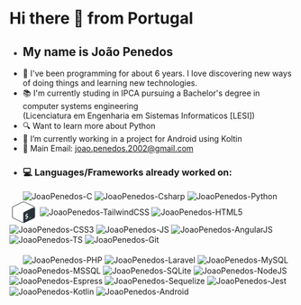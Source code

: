 # Hi there 👋 from Portugal
- ## My name is João Penedos
- 💬 I've been programming for about 6 years. I love discovering new ways of doing things and learning new technologies.
- 📚 I'm currently studing in IPCA pursuing a Bachelor's degree in computer systems engineering <br>(Licenciatura em Engenharia em Sistemas Informaticos [LESI])
- 🔍 Want to learn more about Python
- 🔭 I’m currently working in a project for Android using Koltin
- 📧 Main Email: joao.penedos.2002@gmail.com
- ### 💻 Languages/Frameworks already worked on:
<div styles="display:inline-block">
  &nbsp;&nbsp;&nbsp;&nbsp;&nbsp;
  <img align="center" title="C" alt="JoaoPenedos-C" height="40" width="50" src="https://cdn.jsdelivr.net/gh/devicons/devicon/icons/c/c-original.svg" />
  <img align="center" title="C#" alt="JoaoPenedos-Csharp" height="40" width="50" src="https://cdn.jsdelivr.net/gh/devicons/devicon/icons/csharp/csharp-original.svg" />
  <img align="center" title="Python" alt="JoaoPenedos-Python" height="40" width="50" src="https://cdn.jsdelivr.net/gh/devicons/devicon/icons/python/python-original.svg" />
  <img align="center" title="Bash" alt="JoaoPenedos-Bash" height="40" width="50" src="https://raw.githubusercontent.com/devicons/devicon/master/icons/bash/bash-original.svg">
  <img align="center" title="TailwindCSS" alt="JoaoPenedos-TailwindCSS" height="40" width="50" src="https://cdn.jsdelivr.net/gh/devicons/devicon/icons/tailwindcss/tailwindcss-plain.svg" />
  <img align="center" title="HTML5" alt="JoaoPenedos-HTML5" height="40" width="50" src="https://cdn.jsdelivr.net/gh/devicons/devicon/icons/html5/html5-original.svg" />
  <img align="center" title="CSS3" alt="JoaoPenedos-CSS3" height="40" width="50" src="https://cdn.jsdelivr.net/gh/devicons/devicon/icons/css3/css3-original.svg" />
  <img align="center" title="JavaScript" alt="JoaoPenedos-JS" height="40" width="50" src="https://cdn.jsdelivr.net/gh/devicons/devicon/icons/javascript/javascript-original.svg" />
  <img align="center" title="AngularJS" alt="JoaoPenedos-AngularJS" height="40" width="50" src="https://cdn.jsdelivr.net/gh/devicons/devicon/icons/angularjs/angularjs-plain.svg" />
  <img align="center" title="TypeScript" alt="JoaoPenedos-TS" height="40" width="50" src="https://cdn.jsdelivr.net/gh/devicons/devicon/icons/typescript/typescript-original.svg" />
  <img align="center" title="Git" alt="JoaoPenedos-Git" height="40" width="50" src="https://cdn.jsdelivr.net/gh/devicons/devicon/icons/git/git-plain.svg" />
  <br><br>
  &nbsp;&nbsp;&nbsp;&nbsp;&nbsp;
  <img align="center" title="PHP" alt="JoaoPenedos-PHP" height="40" width="50" src="https://cdn.jsdelivr.net/gh/devicons/devicon/icons/php/php-plain.svg">
  <img align="center" title="Laravel" alt="JoaoPenedos-Laravel" height="40" width="50" src="https://cdn.jsdelivr.net/gh/devicons/devicon/icons/laravel/laravel-plain.svg" />
  <img align="center" title="MySQL" alt="JoaoPenedos-MySQL" height="40" width="50" src="https://cdn.jsdelivr.net/gh/devicons/devicon/icons/mysql/mysql-original.svg" />
  <img align="center" title="MSSQL" alt="JoaoPenedos-MSSQL" height="40" width="50" src="https://cdn.jsdelivr.net/gh/devicons/devicon/icons/microsoftsqlserver/microsoftsqlserver-plain.svg"/>
  <img align="center" title="SQLite" alt="JoaoPenedos-SQLite" height="40" width="50" src="https://cdn.jsdelivr.net/gh/devicons/devicon/icons/sqlite/sqlite-original.svg" />
  <img align="center" title="NodeJS" alt="JoaoPenedos-NodeJS" height="40" width="50" src="https://cdn.jsdelivr.net/gh/devicons/devicon/icons/nodejs/nodejs-original.svg" />
  <img align="center" title="EspressJS" alt="JoaoPenedos-Espress" height="40" width="50" src="https://cdn.jsdelivr.net/gh/devicons/devicon/icons/express/express-original.svg" />
  <img align="center" title="Sequelize" alt="JoaoPenedos-Sequelize" height="40" width="50" src="https://cdn.jsdelivr.net/gh/devicons/devicon/icons/sequelize/sequelize-original.svg" />
  <img align="center" title="Jest" alt="JoaoPenedos-Jest" height="40" width="50" src="https://cdn.jsdelivr.net/gh/devicons/devicon/icons/jest/jest-plain.svg" />
  <img align="center" title="Kotlin" alt="JoaoPenedos-Kotlin" height="40" width="50" src="https://cdn.jsdelivr.net/gh/devicons/devicon/icons/kotlin/kotlin-original.svg" />
  <img align="center" title="Android" alt="JoaoPenedos-Android" height="40" width="50" src="https://cdn.jsdelivr.net/gh/devicons/devicon/icons/android/android-plain.svg" />
</div>

